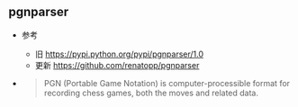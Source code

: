 ## pgnparser

- 参考
    - 旧 https://pypi.python.org/pypi/pgnparser/1.0
    - 更新 https://github.com/renatopp/pgnparser

- >PGN (Portable Game Notation) is computer-processible format for recording chess games, both the moves and related data.